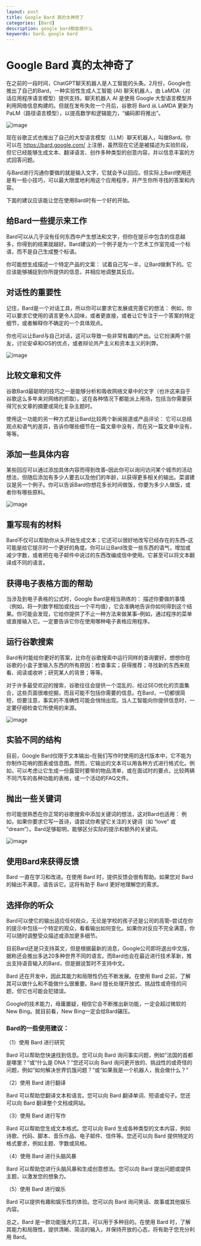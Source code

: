 ```yaml
---
layout: post
title: Google Bard 真的太神奇了
categories: [Bard]
description: google bard都能做什么
keywords: bard，google bard
---
```


# Google Bard 真的太神奇了

在之前的一段时间，ChatGPT聊天机器人是人工智能的头条。2月份，Google也推出了自己的Bard，一种实验性生成人工智能 (AI) 聊天机器人，由 LaMDA（对话应用程序语言模型）提供支持。聊天机器人 AI 是使用 Google 大型语言模型并利用网络信息构建的。但就在发布失败一个月后，谷歌将 Bard 从 LaMDA 更新为 PaLM（路径语言模型），以提高数学和逻辑能力，“编码即将推出”。

![image](https://github.com/weakchen007/aiwv.github.io/assets/58799395/868258d4-b228-49aa-b216-f2645c2390c6)

现在谷歌正式也推出了自己的大型语言模型（LLM）聊天机器人，叫做Bard。你可以在  https://bard.google.com/  上注册，虽然现在它还是被描述为实验阶段，但它已经能够生成文本、翻译语言、创作多种类型的创意内容，并以信息丰富的方式回答问题。

与Bard进行沟通你要做的就是输入文字，它就会予以回应。但实际上Bard使用还是有一些小技巧，可以最大限度地利用这个应用程序，并产生你所寻找的答案和内容。

下面的建议应该能让您在使用Bard时有一个好的开始。

## 给Bard一些提示来工作

Bard可以从几乎没有任何东西中产生想法和文字，但你在提示中包含的信息越多，你得到的结果就越好。Bard建议的一个例子是为一个艺术工作室完成一个标语，而不是自己生成整个标语。

你可能想生成描述一个特定产品的文案： 试着自己写一半，让Bard做剩下的。它应该能够捕捉到你所提供的信息，并相应地调整其反应。

## 对话性的重要性

记住，Bard是一个对话工具，所以你可以要求它发展或完善它的想法： 例如，你可以要求它使用的语言更令人回味，或者更直接，或者让它专注于一个答案的特定细节，或者解释你不确定的一个具体观点。

你也可以让Bard与自己对话，这可以导致一些非常有趣的产出。让它扮演两个朋友，讨论安卓和iOS的优点，或者辩论共产主义和资本主义的利弊。

![image](https://github.com/weakchen007/aiwv.github.io/assets/58799395/acc30f6c-25cf-41aa-aca3-d57ab2ba93dd)

## 比较文章和文件

谷歌Bard最聪明的技巧之一是能够分析和吸收网络文章中的文字（也许这来自于谷歌这么多年来对网络的抓取）。这在各种情况下都能派上用场，包括当你需要获得冗长文章的摘要或简化复杂主题时。

使用这一功能的另一种方式是让Bard比较两个新闻报道或产品评论： 它可以总结观点和语气的差异，告诉你哪些细节在一篇文章中没有，而在另一篇文章中没有，等等。

## 添加一些具体内容

某些回应可以通过添加具体内容而得到改善–因此你可以询问访问某个城市的活动想法，但随后添加有多少人要去以及他们的年龄，以获得更多相关的输出。菜谱建议是另一个例子。你可以告诉Bard你想花多长时间做饭，你要为多少人做饭，或者你有哪些原料。

![image](https://github.com/weakchen007/aiwv.github.io/assets/58799395/b2c0f8e5-877c-4d80-863a-4f0237fe633a)

## 重写现有的材料

Bard不仅可以帮助你从头开始生成文本；它还可以很好地改写已经存在的东西–这可能是给它提示时一个更好的角度。你可以让Bard改变一些东西的语气，增加或减少字数，或者把在电子邮件中说过的东西改编成信中使用。它甚至可以将文本翻译成不同的语言。

## 获得电子表格方面的帮助

当涉及到电子表格的公式时，Google Bard是相当熟练的： 描述你要做的事情（例如，将一列数字相加或找出一个平均值），它会准确地告诉你如何得到这个结果。你可能会发现，它给你提供了不止一种方法来做某事–例如，通过程序的菜单或直接输入它。一定要告诉它你在使用哪种电子表格应用程序。

## 运行谷歌搜索

Bard有时能给你更好的答案，比你在谷歌搜索中运行同样的查询要好。想想你在谷歌的小盒子里输入东西的所有原因：检查事实；获得推荐；寻找新的东西来观看、阅读或收听；研究某人的背景；等等。

对于许多最受欢迎的搜索，谷歌往往会提供一个混乱的、经过SEO优化的页面集合，这些页面很难挖掘，而且可能不包括你需要的信息。在Bard，一切都很简短，但要注意，事实的不准确性可能会悄悄出现。当人工智能向你提供信息时，一定要仔细检查它所使用的来源。

![image](https://github.com/weakchen007/aiwv.github.io/assets/58799395/35830926-fb8d-40e7-85f2-066e30713527)

## 实验不同的结构

目前，Google Bard仅限于文本输出–在我们写作时使用的迭代版本中，它不能为你制作花哨的图表或信息图。然而，它输出的文本可以用各种方式进行格式化。例如，可以考虑让它生成一份露营时要带的物品清单，或在面试时的要点，比较两辆不同汽车的各种功能的表格，或一个活动的FAQ文件。

## 抛出一些关键词

你可能很熟悉在你正常的谷歌搜索中添加关键词的想法，这对Bard也适用： 例如，如果你要求它写一首诗，请尝试你希望它关注的关键词（如 “love” 或 “dream”）。Bard足够聪明，能够区分实际的提示和额外的关键词。

![image](https://github.com/weakchen007/aiwv.github.io/assets/58799395/edb88c87-63c8-4214-a20a-2ed91a621f4e)

## 使用Bard来获得反馈

Bard 一直在学习和改进。在使用 Bard 时，提供反馈会很有帮助。如果您对 Bard 的输出不满意，请告诉它。这将有助于 Bard 更好地理解您的需求。

## 选择你的听众

Bard可以使它的输出适应任何观众，无论是学校的孩子还是公司的高管–尝试在你的提示中包括一个特定的观众，看看输出如何变化。如果你对反应不完全满意，你可以随时调整受众描述或添加更多细节。

目前Bard还是只支持英文，但是根据最新的消息，Google公司即将退出中文版，据称还会推出多达20多种世界不同的语言。而Bard也会在最近进行技术革新，推出支持语音输入的Bard，但是据说暂时不支持中文。

Bard 还在开发中，因此其能力和局限性仍在不断发展。在使用 Bard 之前，了解其可以做什么和不能做什么很重要。Bard 擅长处理开放式、挑战性或奇怪的问题，但它也可能会犯错误。

Google的技术能力，毋庸置疑，相信它会不断推出新功能，一定会超过微软的New Bing。就目前看，New Bing一定会给Bard碾压。


### Bard的一些使用建议：

（1）使用 Bard 进行研究

Bard 可以帮助您快速找到信息。您可以向 Bard 询问事实问题，例如“法国的首都是哪里？”或“什么是 DNA？”您还可以向 Bard 询问更开放的、挑战性的或奇怪的问题，例如“如何解决世界饥饿问题？”或“如果我是一个机器人，我会做什么？”

（2）使用 Bard 进行翻译

Bard 可以帮助您翻译文本和语言。您可以向 Bard 翻译单词、短语或句子。您还可以向 Bard 翻译整个文档或网站。

（3）使用 Bard 进行写作

Bard 可以帮助您生成文本格式。您可以向 Bard 生成各种类型的文本内容，例如诗歌、代码、脚本、音乐作品、电子邮件、信件等。您还可以向 Bard 提供特定的格式要求，例如主题、字数或风格。

（4）使用 Bard 进行头脑风暴

Bard 可以帮助您进行头脑风暴和生成创意想法。您可以向 Bard 提出问题或提供主题，以激发您的想象力。

（5）使用 Bard 进行娱乐

Bard 可以提供有趣和娱乐性的体验。您可以向 Bard 询问笑话、故事或其他娱乐内容。

总之，Bard 是一款功能强大的工具，可以用于多种目的。在使用 Bard 时，了解其能力和局限性，提供清晰、简洁的输入，并保持开放的心态，将有助于您充分利用 Bard。




